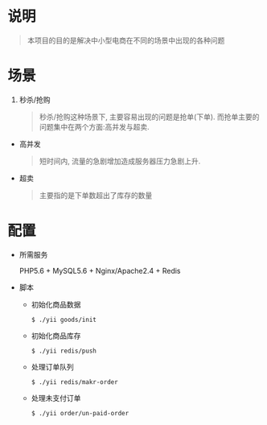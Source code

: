 # 说明

> 本项目的目的是解决中小型电商在不同的场景中出现的各种问题

# 场景

1. 秒杀/抢购
    > 秒杀/抢购这种场景下, 主要容易出现的问题是抢单(下单). 而抢单主要的问题集中在两个方面:高并发与超卖.

- 高并发
    > 短时间内, 流量的急剧增加造成服务器压力急剧上升.

- 超卖
    > 主要指的是下单数超出了库存的数量


# 配置

- 所需服务

    PHP5.6 + MySQL5.6 + Nginx/Apache2.4 + Redis

- 脚本

    - 初始化商品数据

        ```
        $ ./yii goods/init
        ```
    - 初始化商品库存

        ```
        $ ./yii redis/push
        ```

    - 处理订单队列

        ```
        $ ./yii redis/makr-order
        ```
    
    - 处理未支付订单

        ```
        $ ./yii order/un-paid-order
        ```